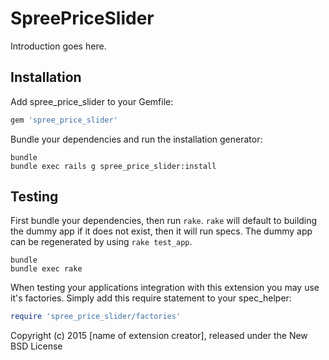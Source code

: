 SpreePriceSlider
================

Introduction goes here.

Installation
------------

Add spree_price_slider to your Gemfile:

```ruby
gem 'spree_price_slider'
```

Bundle your dependencies and run the installation generator:

```shell
bundle
bundle exec rails g spree_price_slider:install
```

Testing
-------

First bundle your dependencies, then run `rake`. `rake` will default to building the dummy app if it does not exist, then it will run specs. The dummy app can be regenerated by using `rake test_app`.

```shell
bundle
bundle exec rake
```

When testing your applications integration with this extension you may use it's factories.
Simply add this require statement to your spec_helper:

```ruby
require 'spree_price_slider/factories'
```

Copyright (c) 2015 [name of extension creator], released under the New BSD License
